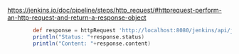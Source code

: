 

https://jenkins.io/doc/pipeline/steps/http_request/#httprequest-perform-an-http-request-and-return-a-response-object

```groovy
        def response = httpRequest 'http://localhost:8080/jenkins/api/json?pretty=true'
        println("Status: "+response.status)
        println("Content: "+response.content)
```